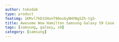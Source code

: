 ```yaml
---
author: tokodab
type: product
featimg: 1KMvl7kD32HonT90osbyNHVNgSZh-tg5-
title: Awesome Wow Hamilton Samsung Galaxy S9 Case
tags: [samsung, galaxy, s9]
category: [samsung]
---
```

